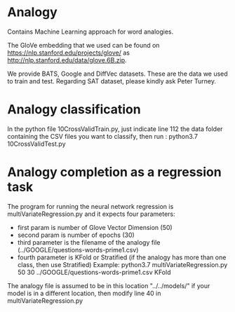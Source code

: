 # Analogy
Contains Machine Learning approach for word analogies.


The GloVe embedding that we used can be found on https://nlp.stanford.edu/projects/glove/ as http://nlp.stanford.edu/data/glove.6B.zip.

We provide BATS, Google and DiffVec datasets.  These are the data we used to train and test.
Regarding SAT dataset, please kindly ask Peter Turney.

# Analogy classification 
In the python file 10CrossValidTrain.py, just indicate line 112 the data folder containing the CSV files you want to classify,
then run : python3.7 10CrossValidTest.py

# Analogy completion as a regression task
The program for running the neural network regression is multiVariateRegression.py and it expects four parameters:
- first param is number of Glove Vector Dimension (50)
- second param is number of epochs (30)
- third parameter is the filename of the analogy file (../GOOGLE/questions-words-prime1.csv)
- fourth parameter is KFold or Stratified (if the analogy has more than one class, then use Stratified)
Example:
        python3.7 multiVariateRegression.py 50 30 ../GOOGLE/questions-words-prime1.csv KFold

The analogy file is assumed to be in this location "../../models/" if your model is in a different location, then modify line 40 in multiVariateRegression.py
